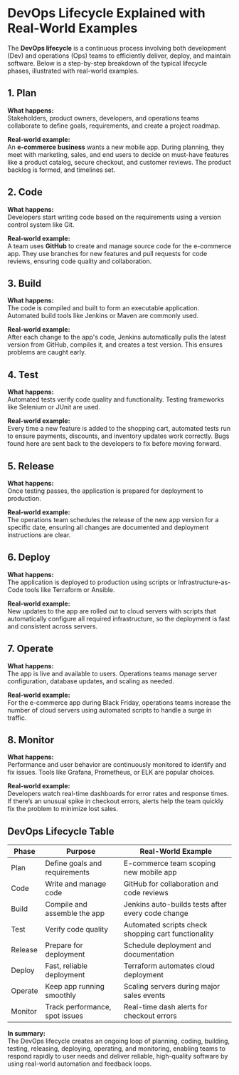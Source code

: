 # DevOps Lifecycle Explained with Real-World Examples

The **DevOps lifecycle** is a continuous process involving both development (Dev) and operations (Ops) teams to efficiently deliver, deploy, and maintain software. Below is a step-by-step breakdown of the typical lifecycle phases, illustrated with real-world examples.

## 1. Plan

**What happens:**  
Stakeholders, product owners, developers, and operations teams collaborate to define goals, requirements, and create a project roadmap.

**Real-world example:**  
An **e-commerce business** wants a new mobile app. During planning, they meet with marketing, sales, and end users to decide on must-have features like a product catalog, secure checkout, and customer reviews. The product backlog is formed, and timelines set.

## 2. Code

**What happens:**  
Developers start writing code based on the requirements using a version control system like Git.

**Real-world example:**  
A team uses **GitHub** to create and manage source code for the e-commerce app. They use branches for new features and pull requests for code reviews, ensuring code quality and collaboration.

## 3. Build

**What happens:**  
The code is compiled and built to form an executable application. Automated build tools like Jenkins or Maven are commonly used.

**Real-world example:**  
After each change to the app's code, Jenkins automatically pulls the latest version from GitHub, compiles it, and creates a test version. This ensures problems are caught early.

## 4. Test

**What happens:**  
Automated tests verify code quality and functionality. Testing frameworks like Selenium or JUnit are used.

**Real-world example:**  
Every time a new feature is added to the shopping cart, automated tests run to ensure payments, discounts, and inventory updates work correctly. Bugs found here are sent back to the developers to fix before moving forward.

## 5. Release

**What happens:**  
Once testing passes, the application is prepared for deployment to production.

**Real-world example:**  
The operations team schedules the release of the new app version for a specific date, ensuring all changes are documented and deployment instructions are clear.

## 6. Deploy

**What happens:**  
The application is deployed to production using scripts or Infrastructure-as-Code tools like Terraform or Ansible.

**Real-world example:**  
New updates to the app are rolled out to cloud servers with scripts that automatically configure all required infrastructure, so the deployment is fast and consistent across servers.

## 7. Operate

**What happens:**  
The app is live and available to users. Operations teams manage server configuration, database updates, and scaling as needed.

**Real-world example:**  
For the e-commerce app during Black Friday, operations teams increase the number of cloud servers using automated scripts to handle a surge in traffic.

## 8. Monitor

**What happens:**  
Performance and user behavior are continuously monitored to identify and fix issues. Tools like Grafana, Prometheus, or ELK are popular choices.

**Real-world example:**  
Developers watch real-time dashboards for error rates and response times. If there’s an unusual spike in checkout errors, alerts help the team quickly fix the problem to minimize lost sales.

## DevOps Lifecycle Table

| Phase      | Purpose                           | Real-World Example                                     |
|------------|-----------------------------------|--------------------------------------------------------|
| Plan       | Define goals and requirements     | E-commerce team scoping new mobile app                 |
| Code       | Write and manage code             | GitHub for collaboration and code reviews              |
| Build      | Compile and assemble the app      | Jenkins auto-builds tests after every code change      |
| Test       | Verify code quality               | Automated scripts check shopping cart functionality    |
| Release    | Prepare for deployment            | Schedule deployment and documentation                  |
| Deploy     | Fast, reliable deployment         | Terraform automates cloud deployment                   |
| Operate    | Keep app running smoothly         | Scaling servers during major sales events              |
| Monitor    | Track performance, spot issues    | Real-time dash alerts for checkout errors              |

**In summary:**  
The DevOps lifecycle creates an ongoing loop of planning, coding, building, testing, releasing, deploying, operating, and monitoring, enabling teams to respond rapidly to user needs and deliver reliable, high-quality software by using real-world automation and feedback loops.
